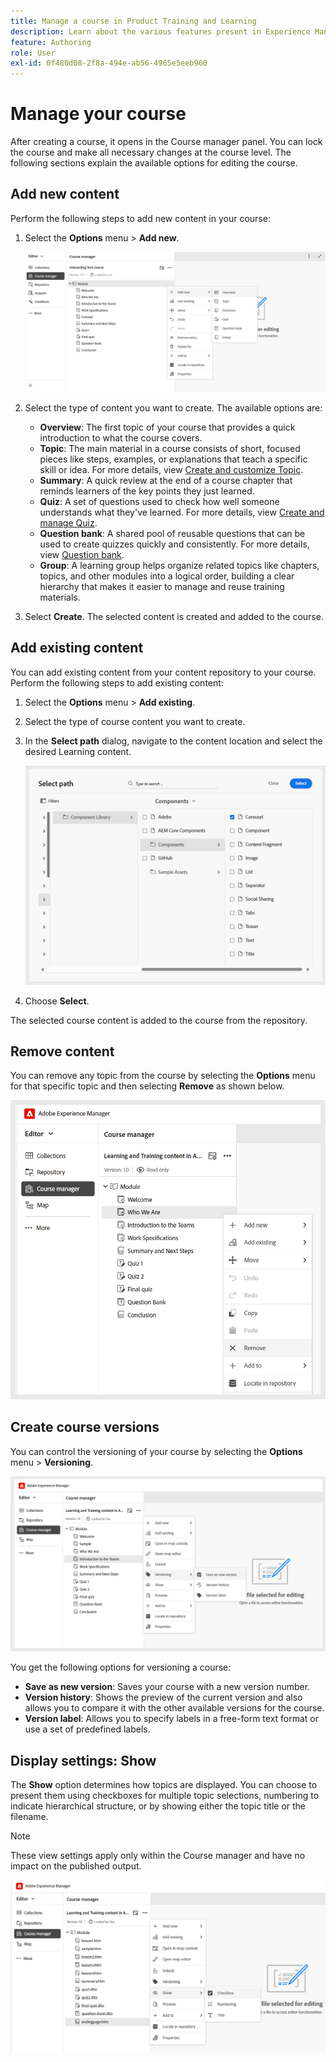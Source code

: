 ```yaml
---
title: Manage a course in Product Training and Learning
description: Learn about the various features present in Experience Manager Guides that allow you to manage your course efficiently.
feature: Authoring
role: User
exl-id: 0f480d08-2f8a-494e-ab56-4965e5eeb960
---
```

# Manage your course  

After creating a course, it opens in the Course manager panel. You can lock the course and make all necessary changes at the course level. The following sections explain the available options for editing the course. 

## Add new content

Perform the following steps to add new content in your course: 

1. Select the **Options** menu > **Add new**.  
    
    ![](assets/learning-course-content.png)
2. Select the type of content you want to create. The available options are:  
    - **Overview**: The first topic of your course that provides a quick introduction to what the course covers.
    - **Topic**: The main material in a course consists of short, focused pieces like steps, examples, or explanations that teach a specific skill or idea. For more details, view [Create and customize Topic](./create-content.md). 
    - **Summary**: A quick review at the end of a course chapter that reminds learners of the key points they just learned.    
    - **Quiz**: A set of questions used to check how well someone understands what they've learned. For more details, view [Create and manage Quiz](./create-quiz.md). 
    - **Question bank**: A shared pool of reusable questions that can be used to create quizzes quickly and consistently. For more details, view [Question bank](./create-qb.md). 
    - **Group**: A learning group helps organize related topics like chapters, topics, and other modules into a logical order, building a clear hierarchy that makes it easier to manage and reuse training materials.     
3. Select **Create**. 
    The selected content is created and added to the course.  

## Add existing content

You can add existing content from your content repository to your course. Perform the following steps to add existing content: 

1. Select the **Options** menu > **Add existing**.  
2. Select the type of course content you want to create.  
3. In the **Select path** dialog, navigate to the content location and select the desired Learning content. 

    ![](assets/add-existing-learning-content.png)
4. Choose **Select**. 

 The selected course content is added to the course from the repository.  

## Remove content 

You can remove any topic from the course by selecting the **Options** menu for that specific topic and then selecting **Remove** as shown below.

![](assets/remove-learning-content.png)

## Create course versions 

You can control the versioning of your course by selecting the **Options** menu > **Versioning**.  

![](assets/course-versioning.png)

You get the following options for versioning a course: 

- **Save as new version**: Saves your course with a new version number. 
- **Version history**: Shows the preview of the current version and also allows you to compare it with the other available versions for the course. 
- **Version label**: Allows you to specify labels in a free-form text format or use a set of predefined labels.

## Display settings: Show 

The **Show** option determines how topics are displayed. You can choose to present them using checkboxes for multiple topic selections, numbering to indicate hierarchical structure, or by showing either the topic title or the filename. 

>[!NOTE]
>
> These view settings apply only within the Course manager and have no impact on the published output. 

![](assets/course-display-settings.png)
